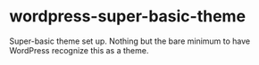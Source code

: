 wordpress-super-basic-theme
===========================

Super-basic theme set up.  Nothing but the bare minimum to have WordPress recognize this as a theme.
